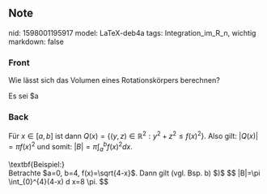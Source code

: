 ## Note
nid: 1598001195917
model: LaTeX-deb4a
tags: Integration_im_R_n, wichtig
markdown: false

### Front
Wie lässt sich das Volumen eines Rotationskörpers berechnen?
<div>
  Es sei $a
</div>

### Back
Für $x \in[a, b]$ ist dann $Q(x)=\left\{(y, z) \in \mathbb{R}^{2}:
y^{2}+z^{2} \leq f(x)^{2}\right\} .$ Also gilt: $|Q(x)|=\pi
f(x)^{2}$ und somit: $|B|=\pi \int_{a}^{b} f(x)^{2} d x$.
<div>
  \textbf{Beispiel:}
</div>
<div>
  Betrachte $a=0, b=4, f(x)=\sqrt{4-x}$. Dann gilt (vgl. Bsp. b)
  $)$ $$ |B|=\pi \int_{0}^{4}(4-x) d x=8 \pi. $$
</div>
